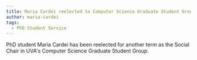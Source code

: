 ```yaml
---
title: Maria Cardei reelected to Computer Science Graduate Student Group
author: maria-cardei
tags:
  - PhD Student Service
---
```


PhD student Maria Cardei has been reelected for another term as the Social Chair in UVA's Computer Science Graduate Student Group.

